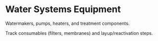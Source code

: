 
# Water Systems Equipment

Watermakers, pumps, heaters, and treatment components.

Track consumables (filters, membranes) and layup/reactivation steps.
